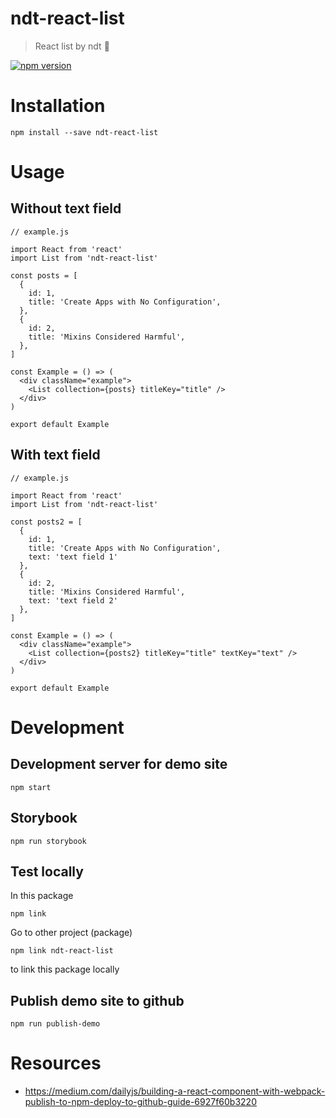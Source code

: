 # ndt-react-list

> React list by ndt 💪

[![npm version](https://img.shields.io/npm/v/ndt-react-list.svg)](https://www.npmjs.com/package/ndt-react-list)

# Installation
```
npm install --save ndt-react-list
```

# Usage

## Without text field

```
// example.js

import React from 'react'
import List from 'ndt-react-list'

const posts = [
  {
    id: 1,
    title: 'Create Apps with No Configuration',
  },
  {
    id: 2,
    title: 'Mixins Considered Harmful',
  },
]

const Example = () => (
  <div className="example">
    <List collection={posts} titleKey="title" />
  </div>
)

export default Example
```

## With text field
```
// example.js

import React from 'react'
import List from 'ndt-react-list'

const posts2 = [
  {
    id: 1,
    title: 'Create Apps with No Configuration',
    text: 'text field 1'
  },
  {
    id: 2,
    title: 'Mixins Considered Harmful',
    text: 'text field 2'
  },
]

const Example = () => (
  <div className="example">
    <List collection={posts2} titleKey="title" textKey="text" />
  </div>
)

export default Example
```

# Development
## Development server for demo site
```
npm start
```

## Storybook
```
npm run storybook
```

## Test locally
In this package
```
npm link
```

Go to other project (package)

```
npm link ndt-react-list
```

to link this package locally

## Publish demo site to github
```
npm run publish-demo
```

# Resources
* https://medium.com/dailyjs/building-a-react-component-with-webpack-publish-to-npm-deploy-to-github-guide-6927f60b3220
